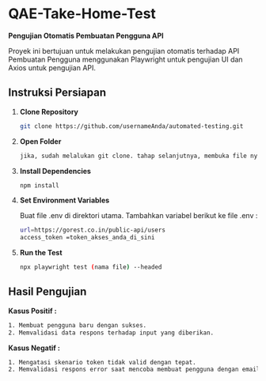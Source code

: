 # QAE-Take-Home-Test

**Pengujian Otomatis Pembuatan Pengguna API**

Proyek ini bertujuan untuk melakukan pengujian otomatis terhadap API Pembuatan Pengguna menggunakan Playwright untuk pengujian UI dan Axios untuk pengujian API.

## Instruksi Persiapan

1.  **Clone Repository**

    ```bash
    git clone https://github.com/usernameAnda/automated-testing.git
    ```

2.  **Open Folder**

    ```bash
    jika, sudah melalukan git clone. tahap selanjutnya, membuka file nya dengan klik kanan lalu buka Terminal dan ketik "code ."
    ```

3.  **Install Dependencies**

    ```bash
    npm install
    ```

4.  **Set Environment Variables**

    Buat file .env di direktori utama. Tambahkan variabel berikut ke file .env :

    ```bash
    url=https://gorest.co.in/public-api/users
    access_token =token_akses_anda_di_sini
    ```

3.  **Run the Test**

    ```bash
    npx playwright test (nama file) --headed
    ```

## Hasil Pengujian

**Kasus Positif :**

```bash
1. Membuat pengguna baru dengan sukses.
2. Memvalidasi data respons terhadap input yang diberikan.
```

**Kasus Negatif :**

```bash
1. Mengatasi skenario token tidak valid dengan tepat.
2. Memvalidasi respons error saat mencoba membuat pengguna dengan email yang sudah ada.
```
